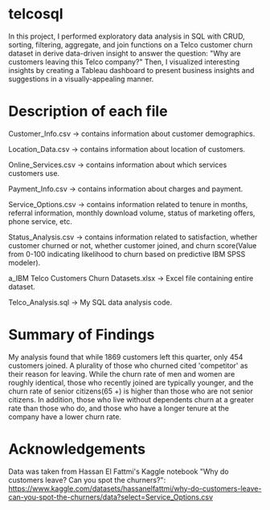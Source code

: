 # telcosql

In this project, I performed exploratory data analysis in SQL with CRUD, sorting, filtering, aggregate, and join functions on a Telco customer churn dataset in derive data-driven insight to answer the question: "Why are customers leaving this Telco company?" Then, I visualized interesting insights by creating a Tableau dashboard to present business insights and suggestions in a visually-appealing manner.

# Description of each file

Customer_Info.csv -> contains information about customer demographics.

Location_Data.csv -> contains information about location of customers.

Online_Services.csv -> contains information about which services customers use.

Payment_Info.csv -> contains information about charges and payment.

Service_Options.csv -> contains information related to tenure in months, referral information, monthly download volume, status of marketing offers, phone service, etc.

Status_Analysis.csv -> contains information related to satisfaction, whether customer churned or not, whether customer joined, and churn score(Value from 0-100 indicating likelihood to churn based on predictive IBM SPSS modeler).

a_IBM Telco Customers Churn Datasets.xlsx -> Excel file containing entire dataset.

Telco_Analysis.sql -> My SQL data analysis code.

#  Summary of Findings

My analysis found that while 1869 customers left this quarter, only 454 customers joined. A plurality of those who churned cited 'competitor' as their reason for leaving. While the churn rate of men and women are roughly identical, those who recently joined are typically younger, and the churn rate of senior citizens(65 +) is higher than those who are not senior citizens. In addition, those who live without dependents churn at a greater rate than those who do, and those who have a longer tenure at the company have a lower churn rate.

# Acknowledgements

Data was taken from Hassan El Fattmi's Kaggle notebook "Why do customers leave? Can you spot the churners?": https://www.kaggle.com/datasets/hassanelfattmi/why-do-customers-leave-can-you-spot-the-churners/data?select=Service_Options.csv


